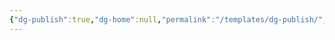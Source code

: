 ```yaml
---
{"dg-publish":true,"dg-home":null,"permalink":"/templates/dg-publish/","dgPassFrontmatter":true,"created":"2025-03-16T19:00:37.636-04:00","updated":"2025-03-16T19:02:42.861-04:00"}
---
```


